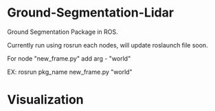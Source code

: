 # Ground-Segmentation-Lidar

Ground Segmentation Package in ROS.

Currently run using rosrun each nodes, will update roslaunch file soon.

For node "new_frame.py" add arg - "world"

EX: rosrun pkg_name new_frame.py "world"


# Visualization
